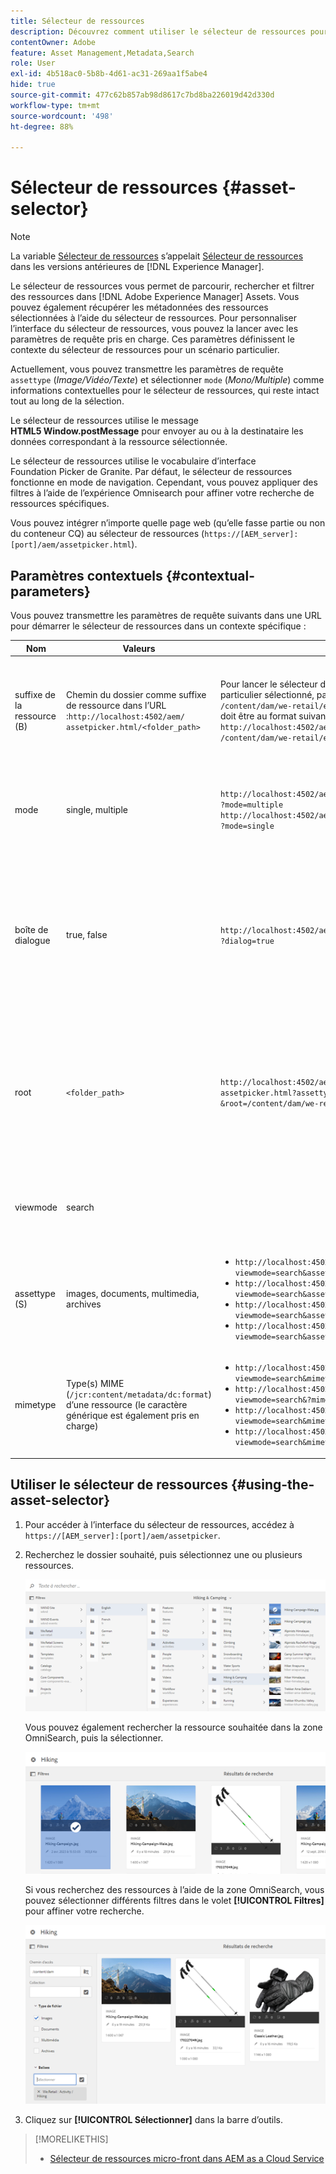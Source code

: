 ```yaml
---
title: Sélecteur de ressources
description: Découvrez comment utiliser le sélecteur de ressources pour rechercher, filtrer, parcourir et récupérer les métadonnées des ressources dans Adobe Experience Manager Assets. Découvrez également comment personnaliser l’interface du sélecteur de ressources.
contentOwner: Adobe
feature: Asset Management,Metadata,Search
role: User
exl-id: 4b518ac0-5b8b-4d61-ac31-269aa1f5abe4
hide: true
source-git-commit: 477c62b857ab98d8617c7bd8ba226019d42d330d
workflow-type: tm+mt
source-wordcount: '498'
ht-degree: 88%

---
```


# Sélecteur de ressources {#asset-selector}

>[!NOTE]
>
>La variable [Sélecteur de ressources](https://experienceleague.adobe.com/docs/experience-manager-cloud-service/content/assets/manage/asset-selector.html?lang=en) s’appelait [Sélecteur de ressources](https://helpx.adobe.com/fr/experience-manager/6-2/assets/using/asset-picker.html) dans les versions antérieures de [!DNL Experience Manager].

Le sélecteur de ressources vous permet de parcourir, rechercher et filtrer des ressources dans [!DNL Adobe Experience Manager] Assets. Vous pouvez également récupérer les métadonnées des ressources sélectionnées à l’aide du sélecteur de ressources. Pour personnaliser l’interface du sélecteur de ressources, vous pouvez la lancer avec les paramètres de requête pris en charge. Ces paramètres définissent le contexte du sélecteur de ressources pour un scénario particulier.

Actuellement, vous pouvez transmettre les paramètres de requête `assettype` (*Image/Vidéo/Texte*) et sélectionner `mode` (*Mono/Multiple*) comme informations contextuelles pour le sélecteur de ressources, qui reste intact tout au long de la sélection.

Le sélecteur de ressources utilise le message **HTML5 Window.postMessage** pour envoyer au ou à la destinataire les données correspondant à la ressource sélectionnée.

Le sélecteur de ressources utilise le vocabulaire d’interface Foundation Picker de Granite. Par défaut, le sélecteur de ressources fonctionne en mode de navigation. Cependant, vous pouvez appliquer des filtres à l’aide de l’expérience Omnisearch pour affiner votre recherche de ressources spécifiques.

Vous pouvez intégrer n’importe quelle page web (qu’elle fasse partie ou non du conteneur CQ) au sélecteur de ressources (`https://[AEM_server]:[port]/aem/assetpicker.html`).

## Paramètres contextuels {#contextual-parameters}

Vous pouvez transmettre les paramètres de requête suivants dans une URL pour démarrer le sélecteur de ressources dans un contexte spécifique :

| Nom | Valeurs | Exemple | Objectif |
|---|---|---|---|
| suffixe de la ressource (B) | Chemin du dossier comme suffixe de ressource dans l’URL :`http://localhost:4502/aem/`<br>`assetpicker.html/<folder_path>` | Pour lancer le sélecteur de ressources avec un dossier particulier sélectionné, par exemple avec le dossier `/content/dam/we-retail/en/activities` sélectionnée, l’URL doit être au format suivant : `http://localhost:4502/aem/assetpicker.html`<br>`/content/dam/we-retail/en/activities?assettype=images` | Si vous avez besoin de sélectionner un dossier en particulier au démarrage du sélecteur de ressources, vous pouvez l’indiquer comme suffixe de ressource. |
| mode | single, multiple | `http://localhost:4502/aem/assetpicker.html`<br>`?mode=multiple` <br> `http://localhost:4502/aem/assetpicker.html`<br>`?mode=single` | En mode multiple, vous pouvez sélectionner plusieurs ressources simultanément à l’aide du sélecteur de ressources. |
| boîte de dialogue | true, false | `http://localhost:4502/aem/assetpicker.html`<br>`?dialog=true` | Utilisez ces paramètres pour ouvrir le sélecteur de ressources en tant que boîte de dialogue Granite. Cette option ne peut être appliquée qu’au démarrage du sélecteur de ressources via le champ Chemin de Granite, en la configurant comme URL pickerSrc. |
| root | `<folder_path>` | `http://localhost:4502/aem/`<br>`assetpicker.html?assettype=images`<br>`&root=/content/dam/we-retail/en/activities` | Utilisez cette option pour spécifier le dossier racine du sélecteur de ressources. Dans ce cas, le sélecteur de ressources vous permet de sélectionner uniquement les ressources enfants (directes/indirectes) sous le dossier racine. |
| viewmode | search |  | Pour lancer le sélecteur de ressources en mode recherche, avec les paramètres assettype et mimetype. |
| assettype (S) | images, documents, multimedia, archives | <ul><li>`http://localhost:4502/aem/assetpicker.html?viewmode=search&assettype=images`</li> <li>`http://localhost:4502/aem/assetpicker.html?viewmode=search&assettype=documents`</li> <li>`http://localhost:4502/aem/assetpicker.html?viewmode=search&assettype=multimedia`</li> <li>`http://localhost:4502/aem/assetpicker.html?viewmode=search&assettype=archives`</li> | Utilisez cette option pour filtrer les types de ressources en fonction de la valeur transmise. |
| mimetype | Type(s) MIME (`/jcr:content/metadata/dc:format`) d’une ressource (le caractère générique est également pris en charge) | <ul><li>`http://localhost:4502/aem/assetpicker.html?viewmode=search&mimetype=image/png`</li>  <li>`http://localhost:4502/aem/assetpicker.html?viewmode=search&?mimetype=*png`</li>  <li>`http://localhost:4502/aem/assetpicker.html?viewmode=search&mimetype=*presentation`</li>  <li>`http://localhost:4502/aem/assetpicker?viewmode=search&mimetype=*presentation&mimetype=*png`</li></ul> | Utilisez-le pour filtrer les ressources basées sur le ou les types MIME |

## Utiliser le sélecteur de ressources {#using-the-asset-selector}

1. Pour accéder à l’interface du sélecteur de ressources, accédez à `https://[AEM_server]:[port]/aem/assetpicker`.
1. Recherchez le dossier souhaité, puis sélectionnez une ou plusieurs ressources.

   ![chlimage_1-441](assets/chlimage_1-441.png)

   Vous pouvez également rechercher la ressource souhaitée dans la zone OmniSearch, puis la sélectionner.

   ![chlimage_1-442](assets/chlimage_1-442.png)

   Si vous recherchez des ressources à l’aide de la zone OmniSearch, vous pouvez sélectionner différents filtres dans le volet **[!UICONTROL Filtres]** pour affiner votre recherche.

   ![chlimage_1-443](assets/chlimage_1-443.png)

1. Cliquez sur **[!UICONTROL Sélectionner]** dans la barre d’outils.

>[!MORELIKETHIS]
>
>* [Sélecteur de ressources micro-front dans AEM as a Cloud Service](https://experienceleague.adobe.com/docs/experience-manager-cloud-service/content/assets/manage/asset-selector.html?lang=en)
